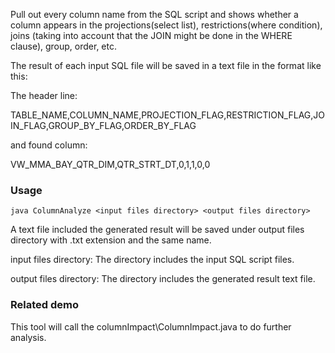 Pull out every column name from the SQL script and shows whether a column 
appears in the projections(select list), restrictions(where condition), 
joins (taking into account that the JOIN might be done in the WHERE clause), group, order, etc.

The result of each input SQL file will be saved in a text file in the format like this:

The header line:

TABLE_NAME,COLUMN_NAME,PROJECTION_FLAG,RESTRICTION_FLAG,JOIN_FLAG,GROUP_BY_FLAG,ORDER_BY_FLAG

and found column:

VW_MMA_BAY_QTR_DIM,QTR_STRT_DT,0,1,1,0,0


### Usage
`java ColumnAnalyze <input files directory> <output files directory>`

A text file included the generated result will be saved under output files directory with .txt extension and the same name.

input files directory: The directory includes the input SQL script files.

output files directory: The directory includes the generated result text file.


### Related demo
This tool will call the columnImpact\ColumnImpact.java to do further analysis.